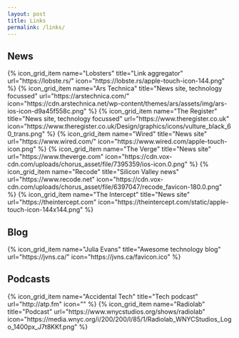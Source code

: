 ```yaml
---
layout: post
title: Links
permalink: /links/
---
```


## News

<div class="icon-grid">
{% icon_grid_item 
  name="Lobsters"
  title="Link aggregator"
  url="https://lobste.rs/"
  icon="https://lobste.rs/apple-touch-icon-144.png"
%}
{% icon_grid_item
  name="Ars Technica"
  title="News site, technology focussed"
  url="https://arstechnica.com/"
  icon="https://cdn.arstechnica.net/wp-content/themes/ars/assets/img/ars-ios-icon-d9a45f558c.png"
%}
{% icon_grid_item
  name="The Register"
  title="News site, technology focussed"
  url="https://www.theregister.co.uk"
  icon="https://www.theregister.co.uk/Design/graphics/icons/vulture_black_60_trans.png"
%}
{% icon_grid_item
  name="Wired"
  title="News site"
  url="https://www.wired.com/"
  icon="https://www.wired.com/apple-touch-icon.png"
%}
{% icon_grid_item
  name="The Verge"
  title="News site"
  url="https://www.theverge.com"
  icon="https://cdn.vox-cdn.com/uploads/chorus_asset/file/7395359/ios-icon.0.png"
%}
{% icon_grid_item
  name="Recode"
  title="Silicon Valley news"
  url="https://www.recode.net"
  icon="https://cdn.vox-cdn.com/uploads/chorus_asset/file/6397047/recode_favicon-180.0.png"
%}
{% icon_grid_item
  name="The Intercept"
  title="News site"
  url="https://theintercept.com"
  icon="https://theintercept.com/static/apple-touch-icon-144x144.png"
%}
</div>

## Blog

<div class="icon-grid">
{% icon_grid_item
  name="Julia Evans"
  title="Awesome technology blog"
  url="https://jvns.ca/"
  icon="https://jvns.ca/favicon.ico"
%}
</div>

## Podcasts

<div class="icon-grid">
{% icon_grid_item
  name="Accidental Tech"
  title="Tech podcast"
  url="http://atp.fm"
  icon=""
%}
{% icon_grid_item
  name="Radiolab"
  title="Podcast"
  url="https://www.wnycstudios.org/shows/radiolab"
  icon="https://media.wnyc.org/i/200/200/l/85/1/Radiolab_WNYCStudios_Logo_1400px_J7t8KKf.png"
%}

